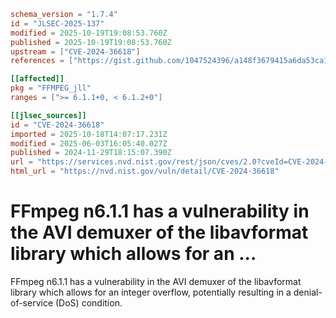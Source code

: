 ```toml
schema_version = "1.7.4"
id = "JLSEC-2025-137"
modified = 2025-10-19T19:08:53.760Z
published = 2025-10-19T19:08:53.760Z
upstream = ["CVE-2024-36618"]
references = ["https://gist.github.com/1047524396/a148f3679415a6da53ca112eb2ba1523", "https://github.com/FFmpeg/FFmpeg/blob/n6.1.1/libavformat/avidec.c#L1699", "https://github.com/ffmpeg/ffmpeg/commit/7a089ed8e049e3bfcb22de1250b86f2106060857"]

[[affected]]
pkg = "FFMPEG_jll"
ranges = [">= 6.1.1+0, < 6.1.2+0"]

[[jlsec_sources]]
id = "CVE-2024-36618"
imported = 2025-10-18T14:07:17.231Z
modified = 2025-06-03T16:05:40.027Z
published = 2024-11-29T18:15:07.390Z
url = "https://services.nvd.nist.gov/rest/json/cves/2.0?cveId=CVE-2024-36618"
html_url = "https://nvd.nist.gov/vuln/detail/CVE-2024-36618"
```

# FFmpeg n6.1.1 has a vulnerability in the AVI demuxer of the libavformat library which allows for an ...

FFmpeg n6.1.1 has a vulnerability in the AVI demuxer of the libavformat library which allows for an integer overflow, potentially resulting in a denial-of-service (DoS) condition.

